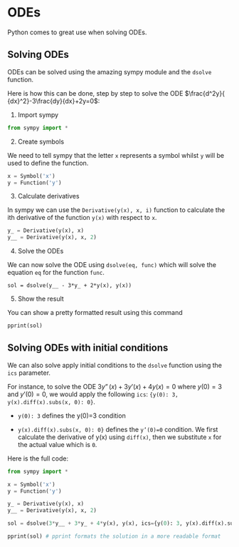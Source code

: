 <script type="text/x-mathjax-config">
  MathJax.Hub.Config({
    tex2jax: {
      inlineMath: [ ['$','$'], ["\\(","\\)"] ],
      processEscapes: true
    }
  });
</script>

<script type="text/javascript" async
  src="https://cdnjs.cloudflare.com/ajax/libs/mathjax/2.7.5/MathJax.js?config=TeX-MML-AM_CHTML">
</script>

# ODEs

Python comes to great use when solving ODEs.

## Solving ODEs

ODEs can be solved using the amazing sympy module and the `dsolve` function.

Here is how this can be done, step by step to solve the ODE $\frac{d^2y}{ {dx}^2}-3\frac{dy}{dx}+2y=0$:

1. Import sympy

  ```python
  from sympy import *
  ```

2. Create symbols

  We need to tell sympy that the letter `x` represents a symbol whilst `y` will be used to define the function.

  ```python
  x = Symbol('x')
  y = Function('y')
  ```

3. Calculate derivatives

  In sympy we can use the `Derivative(y(x), x, i)` function to calculate the ith derivative of the function `y(x)` with respect to `x`.

  ```python
  y_ = Derivative(y(x), x)
  y__ = Derivative(y(x), x, 2)
  ```

4. Solve the ODEs

  We can now solve the ODE using `dsolve(eq, func)` which will solve the equation `eq` for the function `func`.

  ```python3
  sol = dsolve(y__ - 3*y_ + 2*y(x), y(x))
  ```

5. Show the result

  You can show a pretty formatted result using this command

  ```python
  pprint(sol)
  ```

## Solving ODEs with initial conditions

We can also solve apply initial conditions to the `dsolve` function using the `ics` parameter.

For instance, to solve the ODE $3y”(x)+3y’(x)+4y(x)=0$ where $y(0)=3$ and $y’(0)=0$, we would apply the following `ics`: `{y(0): 3, y(x).diff(x).subs(x, 0): 0}`.

- `y(0): 3` defines the y(0)=3 condition

- `y(x).diff(x).subs(x, 0): 0}` defines the `y’(0)=0` condition. We first calculate the derivative of y(x) using `diff(x)`, then we substitute `x` for the actual value which is `0`.

Here is the full code:

```python
from sympy import *

x = Symbol('x')
y = Function('y')

y_ = Derivative(y(x), x)
y__ = Derivative(y(x), x, 2)

sol = dsolve(3*y__ + 3*y_ + 4*y(x), y(x), ics={y(0): 3, y(x).diff(x).subs(x, 0): 0})

pprint(sol) # pprint formats the solution in a more readable format
```
